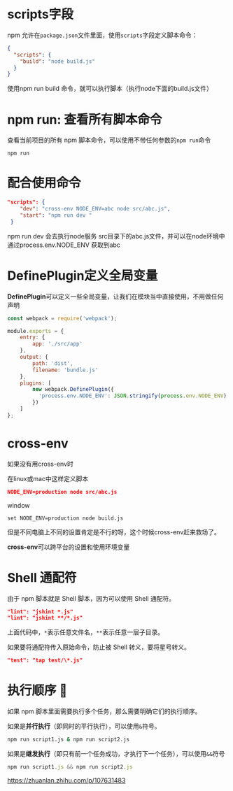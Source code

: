 # scripts字段

npm 允许在`package.json`文件里面，使用`scripts`字段定义脚本命令：

~~~json
{
  "scripts": {
    "build": "node build.js"
  }
}
~~~

使用npm run build 命令，就可以执行脚本（执行node下面的build.js文件）

# npm run: 查看所有脚本命令

查看当前项目的所有 npm 脚本命令，可以使用不带任何参数的`npm run`命令

```text
npm run
```

# 配合使用命令

```json
"scripts": {
    "dev": "cross-env NODE_ENV=abc node src/abc.js",
    "start": "npm run dev "
 }
```

npm run dev 会去执行node服务 src目录下的abc.js文件，并可以在node环境中通过process.env.NODE_ENV 获取到abc

# DefinePlugin定义全局变量

**DefinePlugin**可以定义一些全局变量，让我们在模块当中直接使用，不用做任何声明

```js
const webpack = require('webpack');

module.exports = {
    entry: {
        app: './src/app'
    },
    output: {
        path: 'dist',
        filename: 'bundle.js'
    },
    plugins: [
        new webpack.DefinePlugin({
          'process.env.NODE_ENV': JSON.stringify(process.env.NODE_ENV)
        })
    ]
};
```

# cross-env

如果没有用cross-env时

在linux或mac中这样定义脚本

```json
NODE_ENV=production node src/abc.js
```

window

```text
set NODE_ENV=production node build.js
```

但是不同电脑上不同的设置肯定是不行的呀，这个时候cross-env赶来救场了。

**cross-env**可以跨平台的设置和使用环境变量

#  Shell 通配符

由于 npm 脚本就是 Shell 脚本，因为可以使用 Shell 通配符。

```json
"lint": "jshint *.js"
"lint": "jshint **/*.js"
```

上面代码中，`*`表示任意文件名，`**`表示任意一层子目录。

如果要将通配符传入原始命令，防止被 Shell 转义，要将星号转义。

```json
"test": "tap test/\*.js"
```

# 执行顺序 🌻

如果 npm 脚本里面需要执行多个任务，那么需要明确它们的执行顺序。

如果是**并行执行**（即同时的平行执行），可以使用`&`符号。

```bash
npm run script1.js & npm run script2.js
```

如果是**继发执行**（即只有前一个任务成功，才执行下一个任务），可以使用`&&`符号

```js
npm run script1.js && npm run script2.js
```



https://zhuanlan.zhihu.com/p/107631483













